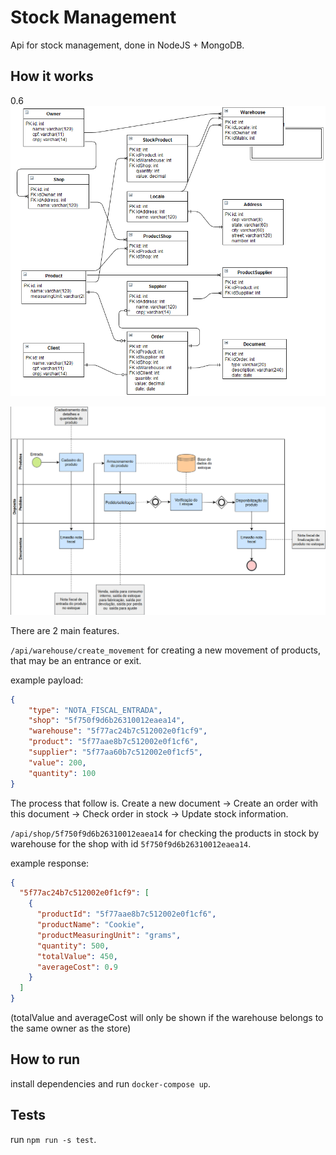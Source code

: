 # Stock Management
Api for stock management, done in NodeJS + MongoDB.

## How it works
0.6
![Class diagram](https://raw.githubusercontent.com/nathangngencissk/stock-management/master/diagram.png)

![Process diagram](https://raw.githubusercontent.com/nathangngencissk/stock-management/master/process_stock.png)

There are 2 main features.

`/api/warehouse/create_movement` for creating a new movement of products, that may be an entrance or exit.

example payload:
```json
{
	"type": "NOTA_FISCAL_ENTRADA",
	"shop": "5f750f9d6b26310012eaea14",
	"warehouse": "5f77ac24b7c512002e0f1cf9",
	"product": "5f77aae8b7c512002e0f1cf6",
	"supplier": "5f77aa60b7c512002e0f1cf5",
	"value": 200,
	"quantity": 100
}
```

The process that follow is. Create a new document -> Create an order with this document -> Check order in stock -> Update stock information.

`/api/shop/5f750f9d6b26310012eaea14` for checking the products in stock by warehouse for the shop with id `5f750f9d6b26310012eaea14`.

example response:
```json
{
  "5f77ac24b7c512002e0f1cf9": [
    {
      "productId": "5f77aae8b7c512002e0f1cf6",
      "productName": "Cookie",
      "productMeasuringUnit": "grams",
      "quantity": 500,
      "totalValue": 450,
      "averageCost": 0.9
    }
  ]
}
```

(totalValue and averageCost will only be shown if the warehouse belongs to the same owner as the store)

## How to run
install dependencies and run `docker-compose up`.

## Tests
run `npm run -s test`.
